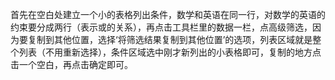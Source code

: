 首先在空白处建立一个小的表格列出条件，数学和英语在同一行，对数学的英语的约束要分成两行（表示或的关系），再点击工具栏里的数据一栏，点高级筛选，因为要复制到其他位置，选择‘将筛选结果复制到其他位置’的选项，列表区域就是整个列表（不用重新选择），条件区域选中刚才新列出的小表格即可，复制的地方点击一个空白，再点击确定即可。
